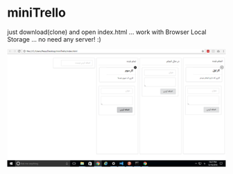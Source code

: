 # miniTrello

just download(clone) and open index.html ... work with Browser Local Storage ... no need any server! :)

![screen shot of miniTrello](https://github.com/RezaSi/miniTrello/blob/master/screen.png)
